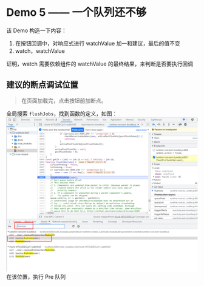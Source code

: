 # Demo 5 —— 一个队列还不够

该 Demo 构造一下内容：
1. 在按钮回调中，对响应式进行 watchValue 加一和建议，最后的值不变
2. watch，watchValue

证明，watch 需要依赖组件的 watchValue 的最终结果，来判断是否要执行回调

## 建议的断点调试位置
> 在页面加载完，点击按钮前加断点。

全局搜索 `flushJobs`，找到函数的定义，如图：
![img.png](img.png)
在该位置，执行 Pre 队列
